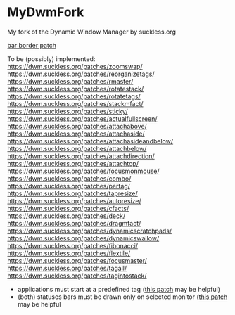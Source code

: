 # MyDwmFork
My fork of the Dynamic Window Manager by suckless.org

[bar border patch](https://codemadness.org/paste/dwm-border-bar.patch)

To be (possibly) implemented:
https://dwm.suckless.org/patches/zoomswap/
https://dwm.suckless.org/patches/reorganizetags/
https://dwm.suckless.org/patches/rmaster/
https://dwm.suckless.org/patches/rotatestack/
https://dwm.suckless.org/patches/rotatetags/
https://dwm.suckless.org/patches/stackmfact/
https://dwm.suckless.org/patches/sticky/
https://dwm.suckless.org/patches/actualfullscreen/
https://dwm.suckless.org/patches/attachabove/
https://dwm.suckless.org/patches/attachaside/
https://dwm.suckless.org/patches/attachasideandbelow/
https://dwm.suckless.org/patches/attachbelow/
https://dwm.suckless.org/patches/attachdirection/
https://dwm.suckless.org/patches/attachtop/
https://dwm.suckless.org/patches/focusmonmouse/
https://dwm.suckless.org/patches/combo/
https://dwm.suckless.org/patches/pertag/
https://dwm.suckless.org/patches/tapresize/
https://dwm.suckless.org/patches/autoresize/
https://dwm.suckless.org/patches/cfacts/
https://dwm.suckless.org/patches/deck/
https://dwm.suckless.org/patches/dragmfact/
https://dwm.suckless.org/patches/dynamicscratchpads/
https://dwm.suckless.org/patches/dynamicswallow/
https://dwm.suckless.org/patches/fibonacci/
https://dwm.suckless.org/patches/flextile/
https://dwm.suckless.org/patches/focusmaster/
https://dwm.suckless.org/patches/tagall/
https://dwm.suckless.org/patches/tagintostack/

- applications must start at a predefined tag ([this patch](https://dwm.suckless.org/patches/default_tag_apps/) may be helpful)
- (both) statuses bars must be drawn only on selected monitor ([this patch](https://dwm.suckless.org/patches/statusallmons/) may be helpful
